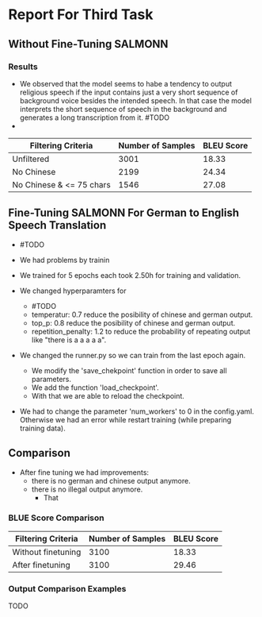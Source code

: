 # Report For Third Task

## Without Fine-Tuning SALMONN
### Results
- We observed that the model seems to habe a tendency to output religious speech if the input contains just a very short sequence of background voice besides the intended speech. In that case the model interprets the short sequence of speech in the background and generates a long transcription from it. #TODO
- 
| Filtering Criteria              | Number of Samples | BLEU Score        |
|---------------------------------|-------------------|-------------------|
| Unfiltered                      | 3001              | 18.33             |
| No Chinese                      | 2199              | 24.34             |
| No Chinese & <= 75 chars        | 1546              | 27.08             |

## Fine-Tuning SALMONN For German to English Speech Translation
- #TODO
- We had problems by trainin
- We trained for 5 epochs each took 2.50h for training and validation.
- We changed hyperparamters for
  - #TODO 
  - temperatur: 0.7 reduce the posibility of chinese and german output.
  - top_p: 0.8 reduce the posibility of chinese and german output.
  - repetition_penalty: 1.2 to reduce the probability of repeating output like "there is a a a a a".
  
- We changed the runner.py so we can train from the last epoch again.
  - We modify the 'save_chekpoint' function in order to save all parameters. 
  - We add the function 'load_checkpoint'.
  - With that we are able to reload the checkpoint.
- We had to change the parameter 'num_workers' to 0 in the config.yaml. Otherwise we had an error while restart training (while preparing training data). 
## Comparison

- After fine tuning we had improvements:
  - there is no german and chinese output anymore.
  - there is no illegal output anymore.
    - That  
### BLUE Score Comparison
| Filtering Criteria              |  Number of Samples | BLEU Score       |
|---------------------------------|-------------------|-------------------|
| Without finetuning               | 3100              | 18.33             |
| After finetuning               | 3100                | 29.46             |

### Output Comparison Examples
TODO

